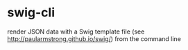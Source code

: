 swig-cli
========

render JSON data with a Swig template file (see http://paularmstrong.github.io/swig/) from the command line
